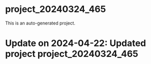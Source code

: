 # project_20240324_465

This is an auto-generated project.

# Update on 2024-04-22: Updated project project_20240324_465
